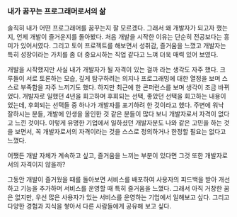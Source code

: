 ### 내가 꿈꾸는 프로그래머로서의 삶

솔직히 내가 어떤 프로그래머를 꿈꾸는지 잘 모르겠다. 그래서 왜 개발자가 되고자 했는지, 언제 개발이 즐거운지를 돌아봤다. 처음 개발을 시작한 이유는 단순히 전공보다는 흥미가 있어서였다. 그리고 토이 프로젝트를 해보면서 성취감, 즐거움을 느꼈고 개발자는 특히 성장이라는 가치를 좀 더 중요시하는 직업 같다고 느껴 더욱 매력 있어 보였다.

개발을 시작했지만 사실 내가 개발자가 될 자격이 있는 걸까 라는 생각도 자주 했다. 크루들이 서로 토론하는 모습, 깊게 탐구하려는 의지나 프로그래밍에 대한 열정을 보며 스스로 부족함을 자주 느끼기도 했다. 하지만 최근에 한 콘퍼런스를 보며 생각이 조금 바뀌었다. 개발자로 일했던 4년을 회고하며 후회되는 선택, 좋았던 선택을 회고하는 내용이었는데, 후회되는 선택들 중 하나가 개발자를 포기하려 한 것이라고 했다. 주변에 워낙 잘하시는 분들, 개발에 인생을 올인한 것 같은 분들이 많다 보니 개발자로서 자격이 없다고 느낀 것이다. 이렇게 유명한 기업에서 일하셨던 개발자분도 나와 같은 고민을 하는 것을 보면서, 꼭 개발자로서의 자격이라는 것을 스스로 정의하거나 한정할 필요는 없다고 느꼈다.

어쨌든 개발 자체가 계속하고 싶고, 즐거움을 느끼는 부분이 있다면 그것 또한 개발자로서의 자격이지 않을까?

그동안 개발이 즐거웠을 때를 돌아보면 서비스를 배포하여 사용자의 피드백을 받아 개선하고 기능을 추가하며 서비스를 운영할 때 특히 즐거움을 느꼈다. 그래서 아직 거창한 꿈은 없지만, 우선 많은 사용자가 있는 서비스를 운영하는 기업에서 일해보고 싶다. 그리고 다양한 경험과 지식을 쌓아서 다른 사람들에게 공유해 보고 싶다.
